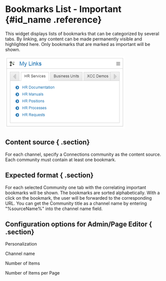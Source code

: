 # Bookmarks List - Important {#id_name .reference}

This widget displays lists of bookmarks that can be categorized by several tabs. By linking, any content can be made permanently visible and highlighted here. Only bookmarks that are marked as important will be shown.

![image](images/image062.png)

## Content source { .section}

For each channel, specify a Connections community as the content source. Each community must contain at least one bookmark.



## Expected format { .section}

For each selected Community one tab with the correlating important bookmarks will be shown. The bookmarks are sorted alphabetically. With a click on the bookmark, the user will be forwarded to the corresponding URL. You can get the Community title as a channel name by entering "%sourceName%" into the channel name field.

## Configuration options for Admin/Page Editor { .section}

Personalization

Channel name

Number of Items

Number of Items per Page


